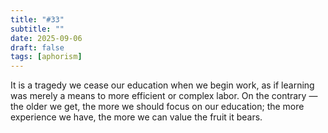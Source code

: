 ```yaml
---
title: "#33"
subtitle: ""
date: 2025-09-06
draft: false
tags: [aphorism]
---
```


It is a tragedy we cease our education when we begin work, as if learning was merely a means to more efficient or complex labor. On the contrary — the older we get, the more we should focus on our education; the more experience we have, the more we can value the fruit it bears.
